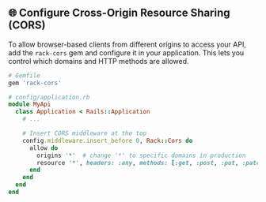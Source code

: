 ## 🌐 Configure Cross-Origin Resource Sharing (CORS)

To allow browser-based clients from different origins to access your API, add the `rack-cors` gem and configure it in your application. This lets you control which domains and HTTP methods are allowed.

```ruby
# Gemfile
gem 'rack-cors'
```  
```ruby
# config/application.rb
module MyApi
  class Application < Rails::Application
    # ...

    # Insert CORS middleware at the top
    config.middleware.insert_before 0, Rack::Cors do
      allow do
        origins '*'  # change '*' to specific domains in production
        resource '*', headers: :any, methods: [:get, :post, :put, :patch, :delete, :options]
      end
    end
  end
end
```